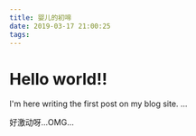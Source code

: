 ```yaml
---
title: 婴儿的初啼
date: 2019-03-17 21:00:25
tags:
---
```


# Hello world!!

I'm here writing the first post on my blog site.
...

好激动呀...OMG...                


